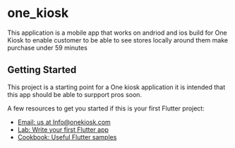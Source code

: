 # one_kiosk

This application is a mobile app that works on andriod and ios build for One Kiosk to enable customer to be able to see stores locally around them make purchase under 59 minutes

## Getting Started

This project is a starting point for a One kiosk application it is intended that this app should be able to surpport pros soon.

A few resources to get you started if this is your first Flutter project:

- [Email: us at Info@onekiosk.com](https://onekioskafrica.com)
- [Lab: Write your first Flutter app](https://flutter.dev/docs/get-started/codelab)
- [Cookbook: Useful Flutter samples](https://flutter.dev/docs/cookbook)
